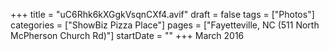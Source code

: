 +++
title = "uC6Rhk6kXGgkVsqnCXf4.avif"
draft = false
tags = ["Photos"]
categories = ["ShowBiz Pizza Place"]
pages = ["Fayetteville, NC (511 North McPherson Church Rd)"]
startDate = ""
+++
March 2016
